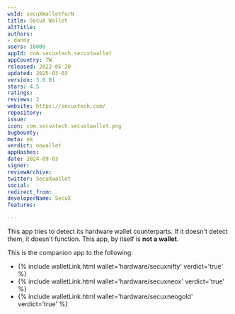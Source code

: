 ```yaml
---
wsId: secuXWalletForN
title: SecuX Wallet
altTitle: 
authors:
- danny
users: 10000
appId: com.secuxtech.secuxtwallet
appCountry: TW
released: 2022-05-20
updated: 2025-03-03
version: 3.0.01
stars: 4.5
ratings: 
reviews: 2
website: https://secuxtech.com/
repository: 
issue: 
icon: com.secuxtech.secuxtwallet.png
bugbounty: 
meta: ok
verdict: nowallet
appHashes: 
date: 2024-09-03
signer: 
reviewArchive: 
twitter: SecuXwallet
social: 
redirect_from: 
developerName: SecuX
features: 

---
```


This app tries to detect its hardware wallet counterparts. If it doesn't detect them, it doesn't function. This app, by itself is **not a wallet**.

This is the companion app to the following: 

- {% include walletLink.html wallet='hardware/secuxnifty' verdict='true' %}
- {% include walletLink.html wallet='hardware/secuxneox' verdict='true' %}
- {% include walletLink.html wallet='hardware/secuxneogold' verdict='true' %}



